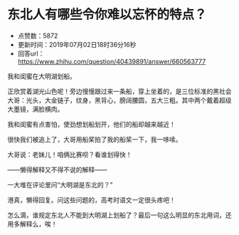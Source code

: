 # 东北人有哪些令你难以忘怀的特点？
- 点赞数：5872
- 更新时间：2019年07月02日18时36分16秒
- 回答url：https://www.zhihu.com/question/40439891/answer/660563777
<body>
 <p data-pid="3gDi1iVb">我和闺蜜在大明湖划船。</p>
 <p data-pid="oHt3lC4i">正欣赏着湖光山色呢！旁边慢慢跟过来一条船，穿上坐着的，是三位标准的黑社会大哥：光头，大金链子，纹身，黑背心，膀阔腰圆，五大三粗。其中两个戴着超级大墨镜，满脸横肉。</p>
 <p data-pid="4Vd51MVC">我和闺蜜有点害怕，使劲想划船划开，他们的船却越来越近！</p>
 <p data-pid="xKG7iLGx">很快我们被追上了，大哥用船桨拍了我的船桨一下，我一哆嗦。</p>
 <p data-pid="wnObioUS">大哥说：老妹儿！咱俩比赛呗？看谁划得快！</p>
 <p data-pid="8iYKpuM7">——懒得解释又不得不说的解释——</p>
 <p data-pid="VBQ7NfzB">一大堆在评论里问“大明湖是东北的？”</p>
 <p data-pid="ZM5KOIkh">港真，懒得回复。问这些问题的，高考时语文一定很头疼吧！</p>
 <p data-pid="-0tetDhn">怎么滴，谁规定东北人不能到大明湖上划船了？最后一句这么明显的东北用词，还用多解释么，唉！</p>
</body>